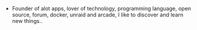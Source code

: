 - Founder of alot apps, lover of technology, programming language, open source, forum, docker, unraid and arcade, I like to discover and learn new things..
  <br>







































